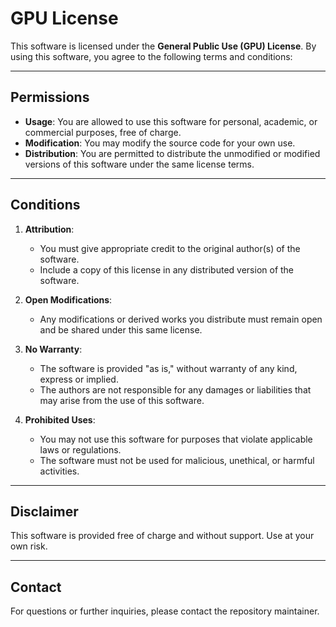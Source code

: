 # GPU License

This software is licensed under the **General Public Use (GPU) License**. By using this software, you agree to the following terms and conditions:

---

## Permissions
- **Usage**: You are allowed to use this software for personal, academic, or commercial purposes, free of charge.
- **Modification**: You may modify the source code for your own use.
- **Distribution**: You are permitted to distribute the unmodified or modified versions of this software under the same license terms.

---

## Conditions
1. **Attribution**:
   - You must give appropriate credit to the original author(s) of the software.
   - Include a copy of this license in any distributed version of the software.

2. **Open Modifications**:
   - Any modifications or derived works you distribute must remain open and be shared under this same license.

3. **No Warranty**:
   - The software is provided "as is," without warranty of any kind, express or implied.
   - The authors are not responsible for any damages or liabilities that may arise from the use of this software.

4. **Prohibited Uses**:
   - You may not use this software for purposes that violate applicable laws or regulations.
   - The software must not be used for malicious, unethical, or harmful activities.

---

## Disclaimer
This software is provided free of charge and without support. Use at your own risk.

---

## Contact
For questions or further inquiries, please contact the repository maintainer.